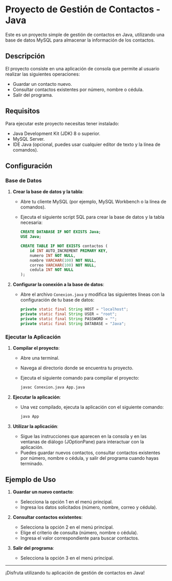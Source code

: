# Proyecto de Gestión de Contactos - Java

Este es un proyecto simple de gestión de contactos en Java, utilizando una base de datos MySQL para almacenar la información de los contactos.

## Descripción

El proyecto consiste en una aplicación de consola que permite al usuario realizar las siguientes operaciones:

- Guardar un contacto nuevo.
- Consultar contactos existentes por número, nombre o cédula.
- Salir del programa.

## Requisitos

Para ejecutar este proyecto necesitas tener instalado:

- Java Development Kit (JDK) 8 o superior.
- MySQL Server.
- IDE Java (opcional, puedes usar cualquier editor de texto y la línea de comandos).

## Configuración

### Base de Datos

1. **Crear la base de datos y la tabla**:

   - Abre tu cliente MySQL (por ejemplo, MySQL Workbench o la línea de comandos).
   - Ejecuta el siguiente script SQL para crear la base de datos y la tabla necesaria:

     ```sql
     CREATE DATABASE IF NOT EXISTS Java;
     USE Java;

     CREATE TABLE IF NOT EXISTS contactos (
         id INT AUTO_INCREMENT PRIMARY KEY,
         numero INT NOT NULL,
         nombre VARCHAR(100) NOT NULL,
         correo VARCHAR(100) NOT NULL,
         cedula INT NOT NULL
     );
     ```

2. **Configurar la conexión a la base de datos**:

   - Abre el archivo `Conexion.java` y modifica las siguientes líneas con la configuración de tu base de datos:

     ```java
     private static final String HOST = "localhost";
     private static final String USER = "root";
     private static final String PASSWORD = "";
     private static final String DATABASE = "Java";
     ```

### Ejecutar la Aplicación

1. **Compilar el proyecto**:

   - Abre una terminal.
   - Navega al directorio donde se encuentra tu proyecto.
   - Ejecuta el siguiente comando para compilar el proyecto:

     ```bash
     javac Conexion.java App.java
     ```

2. **Ejecutar la aplicación**:

   - Una vez compilado, ejecuta la aplicación con el siguiente comando:

     ```bash
     java App
     ```

3. **Utilizar la aplicación**:

   - Sigue las instrucciones que aparecen en la consola y en las ventanas de diálogo (JOptionPane) para interactuar con la aplicación.
   - Puedes guardar nuevos contactos, consultar contactos existentes por número, nombre o cédula, y salir del programa cuando hayas terminado.

## Ejemplo de Uso

1. **Guardar un nuevo contacto**:

   - Selecciona la opción 1 en el menú principal.
   - Ingresa los datos solicitados (número, nombre, correo y cédula).

2. **Consultar contactos existentes**:

   - Selecciona la opción 2 en el menú principal.
   - Elige el criterio de consulta (número, nombre o cédula).
   - Ingresa el valor correspondiente para buscar contactos.

3. **Salir del programa**:

   - Selecciona la opción 3 en el menú principal.

---

¡Disfruta utilizando tu aplicación de gestión de contactos en Java!

